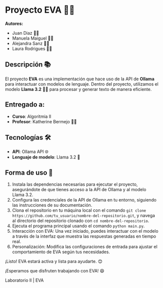 # Proyecto EVA 🤖✨

**Autores:**
- Juan Diaz 👨‍💻
- Manuela Maiguel 👩‍💻
- Alejandra Sanz 👩‍💻
- Laura Rodrigues 👩‍💻

## Descripción 📚

El proyecto **EVA** es una implementación que hace uso de la API de **Ollama** para interactuar con modelos de lenguaje. Dentro del proyecto, utilizamos el modelo **Llama 3.2** 🦙💡 para procesar y generar texto de manera eficiente.

## Entregado a:  
- **Curso**: Algoritmia II   
- **Profesor**: Katherine Bermejo 👩‍🏫

## Tecnologías 🛠️

- **API**: Ollama API 🌐
- **Lenguaje de modelo**: Llama 3.2 🧠

## Forma de uso 🦾  
1. Instala las dependencias necesarias para ejecutar el proyecto, asegurándote de que tienes acceso a la API de Ollama y al modelo Llama 3.2.  
2. Configura las credenciales de la API de Ollama en tu entorno, siguiendo las instrucciones de su documentación.  
3. Clona el repositorio en tu máquina local con el comando `git clone https://github.com/tu_usuario/nombre-del-repositorio.git`, y navega al directorio del repositorio clonado con `cd nombre-del-repositorio`.  
4. Ejecuta el programa principal usando el comando `python main.py`.  
5. Interacción con EVA: Una vez iniciado, puedes interactuar con el modelo a través de la interfaz que muestra las respuestas generadas en tiempo real.  
6. Personalización: Modifica las configuraciones de entrada para ajustar el comportamiento de EVA según tus necesidades.  

¡Listo! EVA estará activa y lista para ayudarte. 😊


¡Esperamos que disfruten trabajando con EVA! 😄

Laboratorio II | EVA
